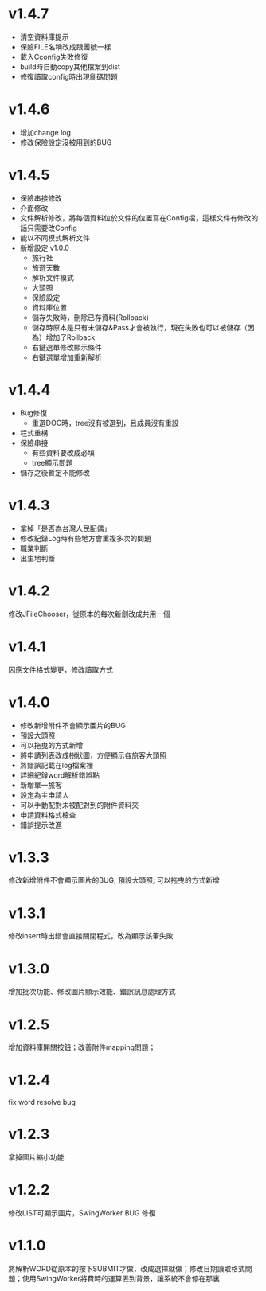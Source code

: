 # v1.4.7
 * 清空資料庫提示
 * 保險FILE名稱改成跟團號一樣
 * 載入Cconfig失敗修復
 * build時自動copy其他檔案到dist
 * 修復讀取config時出現亂碼問題

# v1.4.6
 * 增加change log
 * 修改保險設定沒被用到的BUG

# v1.4.5
 * 保險串接修改
 * 介面修改
 * 文件解析修改，將每個資料位於文件的位置寫在Config檔，這樣文件有修改的話只需要改Config
 * 能以不同模式解析文件
 * 新增設定 v1.0.0
     * 旅行社
     * 旅遊天數
     * 解析文件模式
     * 大頭照
     * 保險設定
     * 資料庫位置
     * 儲存失敗時，刪除已存資料(Rollback)
     * 儲存時原本是只有未儲存&Pass才會被執行，現在失敗也可以被儲存（因為）增加了Rollback
     * 右鍵選單修改顯示條件
     * 右鍵選單增加重新解析

# v1.4.4
 * Bug修復
     * 重選DOC時，tree沒有被選到，且成員沒有重設
 * 程式重構
 * 保險串接
     * 有些資料要改成必填
     * tree顯示問題
 * 儲存之後暫定不能修改

# v1.4.3
 * 拿掉「是否為台灣人民配偶」
 * 修改紀錄Log時有些地方會重複多次的問題
 * 職業判斷
 * 出生地判斷

# v1.4.2
修改JFileChooser，從原本的每次新創改成共用一個

# v1.4.1
因應文件格式變更，修改讀取方式

# v1.4.0
 * 修改新增附件不會顯示圖片的BUG
 * 預設大頭照
 * 可以拖曳的方式新增
 * 將申請列表改成樹狀圖，方便顯示各旅客大頭照
 * 將錯誤記載在log檔案裡
 * 詳細紀錄word解析錯誤點
 * 新增單一旅客
 * 設定為主申請人
 * 可以手動配對未被配對到的附件資料夾
 * 申請資料格式檢查
 * 錯誤提示改進

# v1.3.3
修改新增附件不會顯示圖片的BUG; 預設大頭照; 可以拖曳的方式新增

# v1.3.1
修改insert時出錯會直接關閉程式，改為顯示該筆失敗

# v1.3.0
增加批次功能、修改圖片顯示效能、錯誤訊息處理方式

# v1.2.5
增加資料庫開關按鈕；改善附件mapping問題；

# v1.2.4
fix word resolve bug

# v1.2.3
拿掉圖片縮小功能

# v1.2.2
修改LIST可顯示圖片，SwingWorker BUG 修復

# v1.1.0
將解析WORD從原本的按下SUBMIT才做，改成選擇就做；修改日期讀取格式問題；使用SwingWorker將費時的運算丟到背景，讓系統不會停在那裏